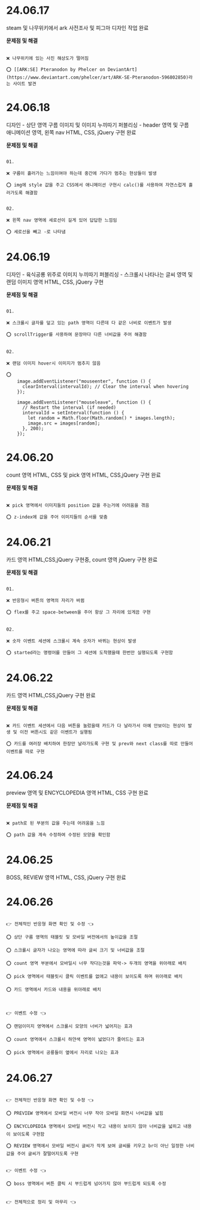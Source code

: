 # 24.06.17

steam 및 나무위키에서 ark 사전조사 및 피그마 디자인 작업 완료

**문제점 및 해결**

```

❌ 나무위키에 있는 사진 해상도가 떨어짐

⭕ [[ARK:SE] Pteranodon by Phelcer on DeviantArt](https://www.deviantart.com/phelcer/art/ARK-SE-Pteranodon-596802850)라는 사이트 발견

```

# 24.06.18

디자인 - 상단 영역 구름 이미지 및 이미지 누끼따기
퍼블리싱 - header 영역 및 구름 애니메이션 영역, 왼쪽 nav HTML, CSS, jQuery 구현 완료

**문제점 및 해결**

```

01.

❌ 구름이 흘러가는 느낌이여야 하는데 중간에 가다가 멈추는 현상들이 발생

⭕ img에 style 값을 주고 CSS에서 애니메이션 구현시 calc()를 사용하여 자연스럽게 흘러가도록 해결함


02.

❌ 왼쪽 nav 영역에 세로선이 길게 있어 답답한 느낌임

⭕ 세로선을 빼고 -로 나타냄

```

# 24.06.19

디자인 - 육식공룡 위주로 이미지 누끼따기
퍼블리싱 - 스크롤시 나타나는 글씨 영역 및 랜덤 이미지 영역 HTML, CSS, jQuery 구현

**문제점 및 해결**

```

01.

❌ 스크롤시 글자를 덮고 있는 path 영역이 다른데 다 같은 너비로 이벤트가 발생

⭕ scrollTrigger를 사용하여 문장마다 다른 너비값을 주어 해결함


02.

❌ 랜덤 이미지 hover시 이미지가 멈추지 않음

⭕
    image.addEventListener("mouseenter", function () {
      clearInterval(intervalId); // Clear the interval when hovering
    });
   
    image.addEventListener("mouseleave", function () {
      // Restart the interval (if needed)
      intervalId = setInterval(function () {
        let random = Math.floor(Math.random() * images.length);
        image.src = images[random];
      }, 200);
    });

```

# 24.06.20

count 영역 HTML, CSS 및 pick 영역 HTML, CSS,jQuery 구현 완료

**문제점 및 해결**

```

❌ pick 영역에서 이미지들의 position 값을 주는거에 어려움을 겪음

⭕ z-index에 값을 주어 이미지들의 순서를 맞춤

```

# 24.06.21

카드 영역 HTML,CSS,jQuery 구현중, count 영역 jQuery 구현 완료

**문제점 및 해결**

```

01.

❌ 반응형시 버튼의 영역의 자리가 바뀜

⭕ flex를 주고 space-between을 주어 항상 그 자리에 있게끔 구현


02.

❌ 숫자 이벤트 세션에 스크롤시 계속 숫자가 바뀌는 현상이 발생

⭕ started라는 명령어를 만들어 그 세션에 도착했을때 한번만 실행되도록 구현함

```

# 24.06.22

카드 영역 HTML,CSS,jQuery 구현 완료

**문제점 및 해결**

```

❌ 카드 이벤트 세션에서 다음 버튼을 눌렀을때 카드가 다 날라가서 아예 안보이는 현상이 발생 및 이전 버튼시도 같은 이벤트가 실행됨

⭕ 카드를 여러장 배치하여 한장만 날라가도록 구현 및 prev와 next class를 따로 만들어 이벤트를 따로 구현

```

# 24.06.24

preview 영역 및 ENCYCLOPEDIA 영역 HTML, CSS 구현 완료

**문제점 및 해결**

```

❌ path로 된 부분의 값을 주는데 어려움을 느낌

⭕ path 값을 계속 수정하여 수정된 모양을 확인함

```

# 24.06.25

BOSS, REVIEW 영역 HTML, CSS, jQuery 구현 완료

# 24.06.26

```

👉 전체적인 반응형 화면 확인 및 수정 👈

⭕ 상단 구름 영역의 태블릿 및 모바일 버전에서의 높이값을 조절

⭕ 스크롤시 글자가 나오는 영역에 따라 글씨 크기 및 너비값을 조절

⭕ count 영역 부분에서 모바일시 너무 작다는것을 파악-> 두개의 영역을 위아래로 배치

⭕ pick 영역에서 태블릿시 클릭 이벤트를 없애고 내용이 보이도록 하며 위아래로 배치

⭕ 카드 영역에서 카드와 내용을 위아래로 배치



👉 이벤트 수정 👈

⭕ 랜덤이미지 영역에서 스크롤시 모양의 너비가 넓어지는 효과

⭕ count 영역에서 스크롤시 하얀색 영역이 넓었다가 줄어드는 효과
 
⭕ pick 영역에서 공룡들이 옆에서 자리로 나오는 효과

```

# 24.06.27

```

👉 전체적인 반응형 화면 확인 및 수정 👈

⭕ PREVIEW 영역에서 모바일 버전시 너무 작아 모바일 화면시 너비값을 넓힘

⭕ ENCYCLOPEDIA 영역에서 모바일 버전시 작고 내용이 보이지 않아 너비값을 넓히고 내용이 보이도록 구현함

⭕ REVIEW 영역에서 모바일 버전시 글씨가 작게 보여 글씨를 키우고 br이 아닌 일정한 너비값을 주어 글씨가 잘떨어지도록 구현


👉 이벤트 수정 👈

⭕ boss 영역에서 버튼 클릭 시 부드럽게 넘어가지 않아 부드럽게 되도록 수정


👉 전체적으로 정리 및 마무리 👈

```
